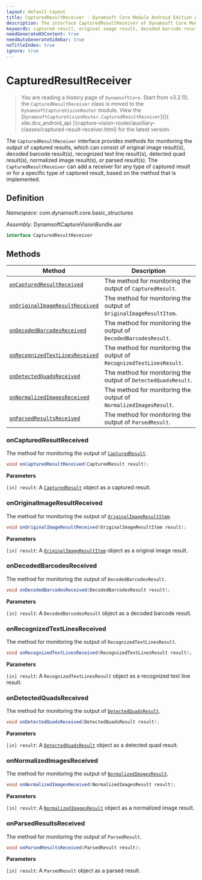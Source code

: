 ```yaml
---
layout: default-layout
title: CapturedResultReceiver - Dynamsoft Core Module Android Edition API Reference
description: The interface CapturedResultReceiver of Dynamsoft Core Module Android Edition provides methods for monitoring the output of captured results, including captured result, original image result, decoded barcode result, recognized text line result, detected quad result, normalized image result, and parsed result.
keywords: captured result, original image result, decoded barcode result, recognized text line result, detected quad result, normalized image result, parsed result, Java, Kotlin
needGenerateH3Content: true
needAutoGenerateSidebar: true
noTitleIndex: true
ignore: true
---
```


# CapturedResultReceiver

> You are reading a history page of `DynamsoftCore`. Start from v3.2.10, the `CapturedResultReceiver` class is moved to the `DynamsoftCaptureVisionRouter` module. View the [`DynamsoftCaptureVisionRouter.CapturedResultReceiver`]({{ site.dcv_android_api }}capture-vision-router/auxiliary-classes/captured-result-receiver.html) for the latest version.

The `CapturedResultReceiver` interface provides methods for monitoring the output of captured results, which can consist of original image result(s), decoded barcode result(s), recognized text line result(s), detected quad result(s), normalized image result(s), or parsed result(s). The `CapturedResultReceiver` can add a receiver for any type of captured result or for a specific type of captured result, based on the method that is implemented.

## Definition

*Namespace:* com.dynamsoft.core.basic_structures

*Assembly:* DynamsoftCaptureVisionBundle.aar

```java
interface CapturedResultReceiver
```

## Methods

| Method | Description |
| ------ | ----------- |
| [`onCapturedResultReceived`](#oncapturedresultreceived) | The method for monitoring the output of `CapturedResult`. |
| [`onOriginalImageResultReceived`](#onoriginalimageresultreceived) | The method for monitoring the output of `OriginalImageResultItem`. |
| [`onDecodedBarcodesReceived`](#ondecodedbarcodesreceived) | The method for monitoring the output of `DecodedBarcodesResult`. |
| [`onRecognizedTextLinesReceived`](#onrecognizedtextlinesreceived) | The method for monitoring the output of `RecognizedTextLinesResult`. |
| [`onDetectedQuadsReceived`](#ondetectedquadsreceived) | The method for monitoring the output of `DetectedQuadsResult`. |
| [`onNormalizedImagesReceived`](#onnormalizedimagesreceived) | The method for monitoring the output of `NormalizedImagesResult`. |
| [`onParsedResultsReceived`](#onparsedresultsreceived) | The method for monitoring the output of `ParsedResult`. |

### onCapturedResultReceived

The method for monitoring the output of [`CapturedResult`](captured-result.md).

```java
void onCapturedResultReceived(CapturedResult result);
```

**Parameters**

`[in] result`: A [`CapturedResult`](captured-result.md) object as a captured result.

### onOriginalImageResultReceived

The method for monitoring the output of [`OriginalImageResultItem`](original-image-result-item.md).

```java
void onOriginalImageResultReceived(OriginalImageResultItem result);
```

**Parameters**

`[in] result`: A [`OriginalImageResultItem`](original-image-result-item.md) object as a original image result.

### onDecodedBarcodesReceived

The method for monitoring the output of `DecodedBarcodesResult`.

```java
void onDecodedBarcodesReceived(DecodedBarcodesResult result);
```

**Parameters**

`[in] result`: A `DecodedBarcodesResult` object as a decoded barcode result.

### onRecognizedTextLinesReceived

The method for monitoring the output of `RecognizedTextLinesResult`.

```java
void onRecognizedTextLinesReceived(RecognizedTextLinesResult result);
```

**Parameters**

`[in] result`: A `RecognizedTextLinesResult` object as a recognized text line result.

### onDetectedQuadsReceived

The method for monitoring the output of [`DetectedQuadsResult`]({{site.ddn_android_api}}detected-quads-result.html).

```java
void onDetectedQuadsReceived(DetectedQuadsResult result);
```

**Parameters**

`[in] result`: A [`DetectedQuadsResult`]({{site.ddn_android_api}}detected-quads-result.html) object as a detected quad result.

### onNormalizedImagesReceived

The method for monitoring the output of [`NormalizedImagesResult`]({{site.ddn_android_api}}normalized-images-result.html).

```java
void onNormalizedImagesReceived(NormalizedImagesResult result);
```

**Parameters**

`[in] result`: A [`NormalizedImagesResult`]({{site.ddn_android_api}}normalized-images-result.html) object as a normalized image result.

### onParsedResultsReceived

The method for monitoring the output of `ParsedResult`.

```java
void onParsedResultsReceived(ParsedResult result);
```

**Parameters**

`[in] result`: A `ParsedResult` object as a parsed result.
